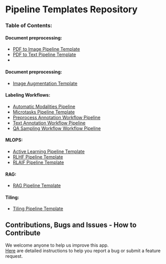 # Pipeline Templates Repository

### Table of Contents:

#### Document preprocessing:
- [PDF to Image Pipeline Template](document_preprocessing/pdf/pdf_to_image/README.md)
- [PDF to Text Pipeline Template](document_preprocessing/pdf/pdf_to_text/README.md)
- 
#### Document preprocessing:
- [Image Augmentation Template](image_preprocessing/image_augmentation/README.md)

#### Labeling Workflows:
- [Automatic Modalities Pipeline](labeling_workflow/automatic_modalities_pipeline/README.md)
- [Microtasks Pipeline Template](labeling_workflow/microtasks_pipeline/README.md)
- [Preprocess Annotation Workflow Pipeline](labeling_workflow/preprocess_annotation_workflow/README.md)
- [Text Annotation Workflow Pipeline](labeling_workflow/text_annotation_workflow/README.md)
- [QA Sampling Workflow Workflow Pipeline](labeling_workflow/qa_sampling_workflow/README.md)

#### MLOPS:
- [Active Learning Pipeline Template](mlops/active_learning/README.md)
- [RLHF Pipeline Template](mlops/rlhf/README.md)
- [RLAIF Pipeline Template](mlops/rlaif/README.md)

#### RAG:
- [RAG Pipeline Template](rag/README.md)

#### Tiling:
- [Tiling Pipeline Template](tiling/README.md)

## Contributions, Bugs and Issues - How to Contribute

We welcome anyone to help us improve this app.  
[Here](CONTRIBUTING.md) are detailed instructions to help you report a bug or submit a feature request.
